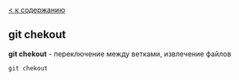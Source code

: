 [< к содержанию](./readme.md)

## git chekout

**git chekout** - переключение между ветками, извлечение файлов

```bash=
git chekout
```